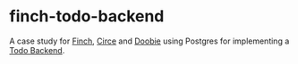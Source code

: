 # finch-todo-backend

A case study for [Finch](http://finagle.github.io/finch), [Circe](https://circe.github.io/circe/) and [Doobie](https://github.com/tpolecat/doobie) using Postgres for implementing a [Todo Backend](http://todobackend.com/).

